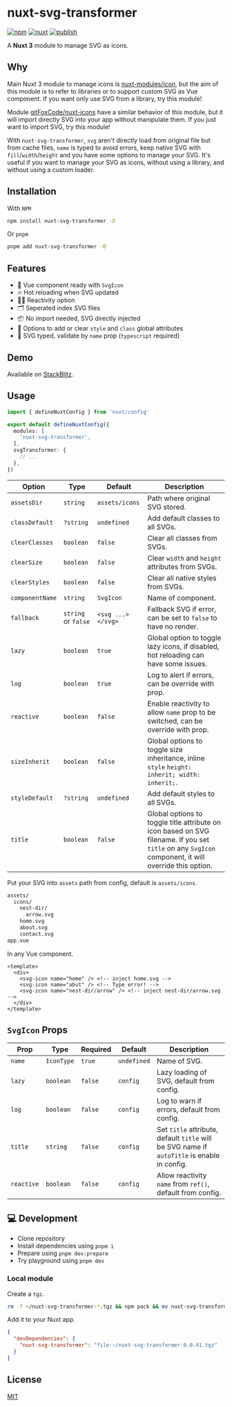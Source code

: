 # nuxt-svg-transformer

[![npm](https://img.shields.io/npm/v/nuxt-svg-transformer.svg?style=flat-square&color=CB3837&logo=npm&logoColor=ffffff&label=npm)](https://www.npmjs.com/package/nuxt-svg-transformer)
[![nuxt](https://img.shields.io/static/v1?label=Nuxt&message=3&color=00C58E&style=flat-square&logo=nuxt.js&logoColor=ffffff)](https://nuxt.com/)
[![publish](https://img.shields.io/github/workflow/status/kiwilan/nuxt-svg-transformer/publish?style=flat-square&logo=github&logoColor=ffffff&label=publish)](https://github.com/kiwilan/nuxt-svg-transformer/actions)

A **Nuxt 3** module to manage SVG as icons.

## Why

Main Nuxt 3 module to manage icons is [nuxt-modules/icon](https://github.com/nuxt-modules/icon), but the aim of this module is to refer to libraries or to support custom SVG as Vue component. If you want only use SVG from a library, try this module!

Module [gitFoxCode/nuxt-icons](https://github.com/gitFoxCode/nuxt-icons) have a similar behavior of this module, but it will import directly SVG into your app without manipulate them. If you just want to import SVG, try this module!

With `nuxt-svg-transformer`, `svg` aren't directly load from original file but from cache files, `name` is typed to avoid errors, keep native SVG with `fill`/`width`/`height` and you have some options to manage your SVG. It's useful if you want to manage your SVG as icons, without using a library, and without using a custom loader.

## Installation

With `NPM`

```bash
npm install nuxt-svg-transformer -D
```

Or `pnpm`

```bash
pnpm add nuxt-svg-transformer -D
```

## Features

- 🔎 Vue component ready with `SvgIcon`
- 🔥 Hot reloading when SVG updated
- 🤙🏻 Reactivity option
- 🗂 Seperated index SVG files
- 📦 No import needed, SVG directly injected
- 🎨 Options to add or clear `style` and `class` global attributes
- 🦾 SVG typed, validate by `name` prop (`typescript` required)

## Demo

Available on [StackBlitz](https://stackblitz.com/edit/nuxt-starter-vvr4qn).

## Usage

```ts
import { defineNuxtConfig } from 'nuxt/config'

export default defineNuxtConfig({
  modules: [
    'nuxt-svg-transformer',
  ],
  svgTransformer: {
    // ...
  },
})
```

| **Option**      | **Type**            | **Default**       | **Description**                                                                                                                                      |
| --------------- | ------------------- | ----------------- | ---------------------------------------------------------------------------------------------------------------------------------------------------- |
| `assetsDir`     | `string`            | `assets/icons`    | Path where original SVG stored.                                                                                                                      |
| `classDefault`  | `?string`           | `undefined`       | Add default classes to all SVGs.                                                                                                                     |
| `clearClasses`  | `boolean`           | `false`           | Clear all classes from SVGs.                                                                                                                         |
| `clearSize`     | `boolean`           | `false`           | Clear `width` and `height` attributes from SVGs.                                                                                                     |
| `clearStyles`   | `boolean`           | `false`           | Clear all native styles from SVGs.                                                                                                                   |
| `componentName` | `string`            | `SvgIcon`         | Name of component.                                                                                                                                   |
| `fallback`      | `string` or `false` | `<svg ...></svg>` | Fallback SVG if error, can be set to `false` to have no render.                                                                                      |
| `lazy`          | `boolean`           | `true`            | Global option to toggle lazy icons, if disabled, hot reloading can have some issues.                                                                 |
| `log`           | `boolean`           | `true`            | Log to alert if errors, can be override with prop.                                                                                                   |
| `reactive`      | `boolean`           | `false`           | Enable reactivity to allow `name` prop to be switched, can be override with prop.                                                                    |
| `sizeInherit`   | `boolean`           | `false`           | Global options to toggle size inheritance, inline `style` `height: inherit; width: inherit;`.                                                        |
| `styleDefault`  | `?string`           | `undefined`       | Add default styles to all SVGs.                                                                                                                      |
| `title`         | `boolean`           | `false`           | Global options to toggle title attribute on icon based on SVG filename. If you set `title` on any `SvgIcon` component, it will override this option. |

Put your SVG into `assets` path from config, default is `assets/icons`.

```bash
assets/
  icons/
    nest-dir/
      arrow.svg
    home.svg
    about.svg
    contact.svg
app.vue
```

In any Vue component.

```vue
<template>
  <div>
    <svg-icon name="home" /> <!-- inject home.svg -->
    <svg-icon name="abut" /> <!-- Type error! -->
    <svg-icon name="nest-dir/arrow" /> <!-- inject nest-dir/arrow.svg -->
  </div>
</template>
```

## `SvgIcon` Props

| **Prop**   | **Type**   | **Required** | **Default** | **Description**                                                                             |
| ---------- | ---------- | ------------ | ----------- | ------------------------------------------------------------------------------------------- |
| `name`     | `IconType` | `true`       | `undefined` | Name of SVG.                                                                                |
| `lazy`     | `boolean`  | `false`      | `config`    | Lazy loading of SVG, default from config.                                                   |
| `log`      | `boolean`  | `false`      | `config`    | Log to warn if errors, default from config.                                                 |
| `title`    | `string`   | `false`      | `config`    | Set `title` attribute, default `title` will be SVG name if `autoTitle` is enable in config. |
| `reactive` | `boolean`  | `false`      | `config`    | Allow reactivity `name` from `ref()`, default from config.                                  |

## 💻 Development

- Clone repository
- Install dependencies using `pnpm i`
- Prepare using `pnpm dev:prepare`
- Try playground using `pnpm dev`

### Local module

Create a `tgz`.

```bash
rm -f ~/nuxt-svg-transformer-*.tgz && npm pack && mv nuxt-svg-transformer-*.tgz ~/
```

Add it to your Nuxt app.

```json
{
  "devDependencies": {
    "nuxt-svg-transformer": "file:~/nuxt-svg-transformer-0.0.41.tgz"
  }
}
```

## License

[MIT](./LICENSE)
